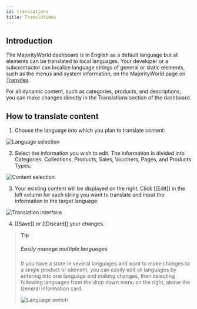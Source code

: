 ```yaml
---
id: translations
title: Translations
---
```

## Introduction

The MajorityWorld dashboard is in English as a default language but all elements can be translated to local languages. Your developer or a subcontractor can localize language strings of general or static elements, such as the menus and system information, on the MajorityWorld page on [Transifex](https://www.transifex.com/dynamicguy/mw/).

For all dynamic content, such as categories, products, and descriptions, you can make changes directly in the Translations section of the dashboard.


## How to translate content

1. Choose the language into which you plan to translate content:

![Language selection](assets/dashboard-translations/translations1.JPG)

2. Select the information you wish to edit. The information is divided into Categories, Collections, Products, Sales, Vouchers, Pages, and Products Types:

![Content selection](assets/dashboard-translations/translations2.JPG)

3. Your existing content will be displayed on the right. Click [[Edit]] in the left column for each string you want to translate and input the information in the target language:

![Translation interface](assets/dashboard-translations/translations3.png)

4. [[Save]] or [[Discard]] your changes.

> **Tip** 
>
> ##### Easily manage multiple languages
>
> If you have a store in several languages and want to make changes to a single product or element, you can easily edit all languages by entering into one language and making changes, then selecting following languages from the drop down menu on the right, above the General Information card.
>
> ![Language switch](assets/dashboard-translations/translations4.JPG)